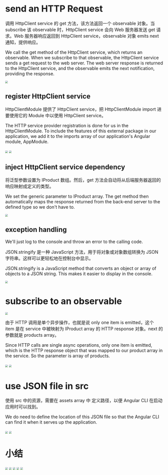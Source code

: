 # send an HTTP Request

调用 HttpClient service 的 get 方法，该方法返回一个 observable 对象。当 subscribe 该 observable 时，HttpClient service 会向 Web 服务器发送 get 请求。Web 服务器响应返回到 HttpClient service，observable 对象 emits next 通知，提供响应。

We call the get method of the HttpClient service, which returns an observable. When we subscribe to that observable, the HttpClient service sends a get request to the web server. The web server response is returned to the HttpClient service, and the observable emits the next notification, providing the response. 

<img src="imgs\http8.png" style="zoom:50%;" />

## register HttpClient service

HttpClientModule 提供了 HttpClient service，把 HttpClientModule import 进要使用它的 Module 中以使用 HttpClient service。

The HTTP service provider registration is done for us in the HttpClientModule. To include the features of this external package in our application, we add it to the imports array of our application's Angular module, AppModule.

<img src="imgs\http9.png" style="zoom:50%;" />

<img src="imgs\http10.png" style="zoom:50%;" />

## inject HttpClient service dependency

将泛型参数设置为 IProduct 数组。然后，get 方法会自动将从后端服务器返回的响应映射成定义的类型。

We set the generic parameter to IProduct array. The get method then automatically maps the response returned from the back‑end server to the defined type so we don't have to. 

<img src="imgs\http11.png" style="zoom:50%;" />

## exception handling

We'll just log to the console and throw an error to the calling code.

JSON.stringify 是一种 JavaScript 方法，用于将对象或对象数组转换为 JSON 字符串。这样可以更轻松地在控制台中显示。

JSON.stringify is a JavaScript method that converts an object or array of objects to a JSON string. This makes it easier to display in the console.

<img src="imgs\http14.png" style="zoom:50%;" />

# subscribe to an observable

<img src="imgs\http15.png" style="zoom:50%;" />

由于 HTTP 调用是单个异步操作，也就是说 only one item is emitted，这个 item 是在 service 中被映射为 IProduct array 的 HTTP response 对象。next 的参数就是 products array。

Since HTTP calls are single async operations, only one item is emitted, which is the HTTP response object that was mapped to our product array in the service. So the parameter is array of products.

<img src="imgs\http16.png" style="zoom:50%;" />

<img src="imgs\http17.png" style="zoom:50%;" />

# use JSON file in src

使用 src 中的资源，需要在 assets array 中 定义路径，以便 Angular CLI 在启动应用时可以找到。

We do need to define the location of this JSON file so that the Angular CLI can find it when it serves up the application.

<img src="imgs\http12.png" style="zoom:50%;" />

<img src="imgs\http13.png" style="zoom:50%;" />

# 小结

<img src="imgs\http18.png" style="zoom:50%;" />

<img src="imgs\http19.png" style="zoom:50%;" />

<img src="imgs\http20.png" style="zoom:50%;" />

<img src="imgs\http21.png" style="zoom:50%;" />

<img src="imgs\http22.png" style="zoom:50%;" />

